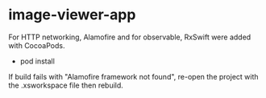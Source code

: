 # image-viewer-app

For HTTP networking, Alamofire and for observable, RxSwift were added with CocoaPods.
- pod install

If build fails with "Alamofire framework not found", re-open the project with the .xsworkspace file then rebuild.
